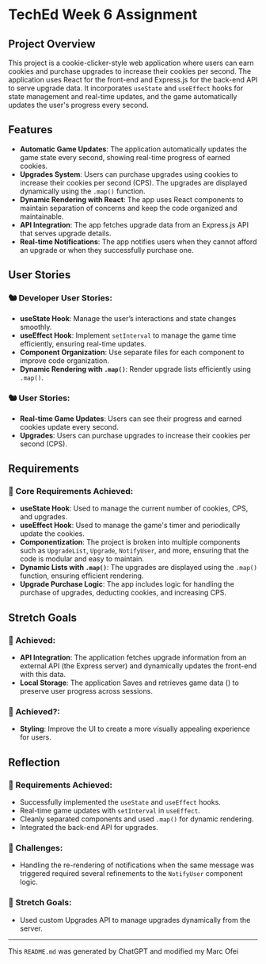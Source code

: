 # TechEd Week 6 Assignment

## Project Overview

This project is a cookie-clicker-style web application where users can earn cookies and purchase upgrades to increase their cookies per second. The application uses React for the front-end and Express.js for the back-end API to serve upgrade data. It incorporates `useState` and `useEffect` hooks for state management and real-time updates, and the game automatically updates the user's progress every second.

## Features

- **Automatic Game Updates**: The application automatically updates the game state every second, showing real-time progress of earned cookies.
- **Upgrades System**: Users can purchase upgrades using cookies to increase their cookies per second (CPS). The upgrades are displayed dynamically using the `.map()` function.
- **Dynamic Rendering with React**: The app uses React components to maintain separation of concerns and keep the code organized and maintainable.
- **API Integration**: The app fetches upgrade data from an Express.js API that serves upgrade details.
- **Real-time Notifications**: The app notifies users when they cannot afford an upgrade or when they successfully purchase one.

## User Stories

### 🐿️ Developer User Stories:

- **useState Hook**: Manage the user’s interactions and state changes smoothly.
- **useEffect Hook**: Implement `setInterval` to manage the game time efficiently, ensuring real-time updates.
- **Component Organization**: Use separate files for each component to improve code organization.
- **Dynamic Rendering with `.map()`**: Render upgrade lists efficiently using `.map()`.

### 🐿️ User Stories:

- **Real-time Game Updates**: Users can see their progress and earned cookies update every second.
- **Upgrades**: Users can purchase upgrades to increase their cookies per second (CPS).

## Requirements

### 🎯 Core Requirements Achieved:

- **useState Hook**: Used to manage the current number of cookies, CPS, and upgrades.
- **useEffect Hook**: Used to manage the game's timer and periodically update the cookies.
- **Componentization**: The project is broken into multiple components such as `UpgradeList`, `Upgrade`, `NotifyUser`, and more, ensuring that the code is modular and easy to maintain.
- **Dynamic Lists with `.map()`**: The upgrades are displayed using the `.map()` function, ensuring efficient rendering.
- **Upgrade Purchase Logic**: The app includes logic for handling the purchase of upgrades, deducting cookies, and increasing CPS.

## Stretch Goals

### 🏹 Achieved:

- **API Integration**: The application fetches upgrade information from an external API (the Express server) and dynamically updates the front-end with this data.
- **Local Storage**: The application Saves and retrieves game data () to preserve user progress across sessions.

### 🏹 Achieved?:

- **Styling**: Improve the UI to create a more visually appealing experience for users.

## Reflection

### 🎯 Requirements Achieved:

- Successfully implemented the `useState` and `useEffect` hooks.
- Real-time game updates with `setInterval` in `useEffect`.
- Cleanly separated components and used `.map()` for dynamic rendering.
- Integrated the back-end API for upgrades.

### 🎯 Challenges:

- Handling the re-rendering of notifications when the same message was triggered required several refinements to the `NotifyUser` component logic.

### 🏹 Stretch Goals:

- Used custom Upgrades API to manage upgrades dynamically from the server.

---

This `README.md` was generated by ChatGPT and modified my Marc Ofei
